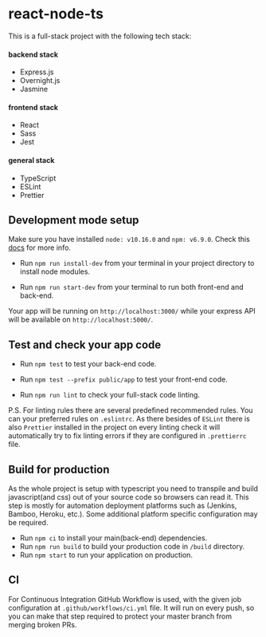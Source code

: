# react-node-ts

This is a full-stack project with the following tech stack:

#### backend stack
- Express.js
- Overnight.js
- Jasmine

#### frontend stack
- React
- Sass
- Jest

#### general stack
- TypeScript
- ESLint
- Prettier

## Development mode setup

Make sure you have installed `node: v10.16.0` and `npm: v6.9.0`. Check this [docs](https://docs.npmjs.com/downloading-and-installing-node-js-and-npm) for more info.

*  Run `npm run install-dev` from your terminal in your project directory to install node modules.
 
*  Run `npm run start-dev` from your terminal to run both front-end and back-end.

Your app will be running on `http://localhost:3000/` while your express API will be available on `http://localhost:5000/`.

## Test and check your app code

* Run `npm test` to test your back-end code.
 
* Run `npm test --prefix public/app` to test your front-end code.

* Run `npm run lint` to check your full-stack code linting.

P.S. For linting rules there are several predefined recommended rules. You can your preferred rules on `.eslintrc`. As there besides of `ESLint` there is also `Prettier` installed in the project on every linting check it will automatically try to fix linting errors if they are configured in `.prettierrc` file.

## Build for production

As the whole project is setup with typescript you need to transpile and build javascript(and css) out of your source code so browsers can read it. This step is mostly for automation deployment platforms such as (Jenkins, Bamboo, Heroku, etc.). Some additional platform specific configuration may be required. 

* Run `npm ci` to install your main(back-end) dependencies.
* Run `npm run build` to build your production code in `/build` directory.
* Run `npm start` to run your application on production.

## CI 

For Continuous Integration GitHub Workflow is used, with the given job configuration at `.github/workflows/ci.yml` file. It will run on every push, so you can make that step required to protect your master branch from merging broken PRs.


